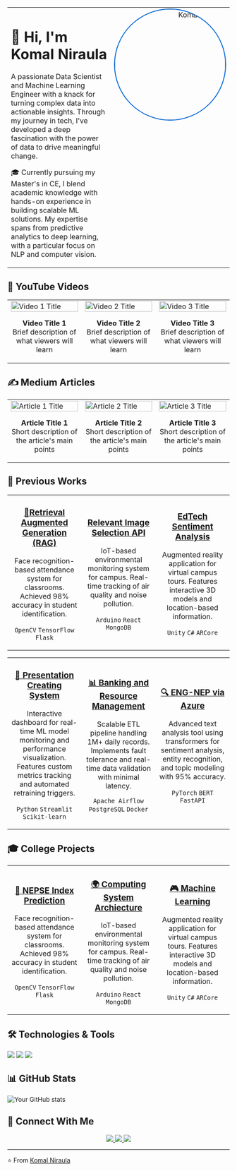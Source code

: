 <div align="center">
  <table>
    <tr>
      <td width="70%" align="left" valign="top">
        <h1>👋 Hi, I'm Komal Niraula</h1>
        <p>A passionate Data Scientist and Machine Learning Engineer with a knack for turning complex data into actionable insights. Through my journey in tech, I've developed a deep fascination with the power of data to drive meaningful change.</p>
        <p>🎓 Currently pursuing my Master's in CE, I blend academic knowledge with hands-on experience in building scalable ML solutions. My expertise spans from predictive analytics to deep learning, with a particular focus on NLP and computer vision.</p>
      </td>
      <td width="30%" align="right" valign="top">
        <img src="https://media.licdn.com/dms/image/v2/D4D03AQEhFa4FWeHe1A/profile-displayphoto-shrink_800_800/B4DZO2cNktHQAc-/0/1733932669581?e=1743033600&v=beta&t=Z8UDu-56SkGZfuH9UAcg_Pxh16377EwLos4jW6BXnI4" width="250" height="250" style="border-radius: 50%; border: 2px solid #0366d6;" alt="Komal Niraula"/>
      </td>
    </tr>
  </table>
</div> 

## 🎥 YouTube Videos

<table>
  <tr>
    <td width="33%">
      <a href="https://www.youtube.com/watch?v=0oXlykTLWVM">
        <img src="https://img.youtube.com/vi/0oXlykTLWVM/maxresdefault.jpg" alt="Video 1 Title" width="100%">
      </a>
      <p align="center">
        <strong>Video Title 1</strong>
        <br>
        Brief description of what viewers will learn
      </p>
    </td>
    <td width="33%">
      <a href="https://www.youtube.com/watch?v=Ndv7C6IwG8Q">
        <img src="https://img.youtube.com/vi/Ndv7C6IwG8Q/maxresdefault.jpg" alt="Video 2 Title" width="100%">
      </a>
      <p align="center">
        <strong>Video Title 2</strong>
        <br>
        Brief description of what viewers will learn
      </p>
    </td>
    <td width="33%">
      <a href="https://www.youtube.com/watch?v=tHYOvGCV7rU">
        <img src="https://img.youtube.com/vi/tHYOvGCV7rU/maxresdefault.jpg" alt="Video 3 Title" width="100%">
      </a>
      <p align="center">
        <strong>Video Title 3</strong>
        <br>
        Brief description of what viewers will learn
      </p>
    </td>
  </tr>
</table>

## ✍️ Medium Articles

<table>
  <tr>
    <td width="33%">
      <a href="your-article-link-1">
        <img src="article1-cover-image.jpg" alt="Article 1 Title" width="100%">
      </a>
      <p align="center">
        <strong>Article Title 1</strong>
        <br>
        Short description of the article's main points
      </p>
    </td>
    <td width="33%">
      <a href="your-article-link-2">
        <img src="article2-cover-image.jpg" alt="Article 2 Title" width="100%">
      </a>
      <p align="center">
        <strong>Article Title 2</strong>
        <br>
        Short description of the article's main points
      </p>
    </td>
    <td width="33%">
      <a href="your-article-link-3">
        <img src="article3-cover-image.jpg" alt="Article 3 Title" width="100%">
      </a>
      <p align="center">
        <strong>Article Title 3</strong>
        <br>
        Short description of the article's main points
      </p>
    </td>
  </tr>
</table>

## 🚀 Previous Works
<table>
  <tr>
    <td width="33%" align="center">
      <h3><a href="https://github.com/komalniraula/RAG-based-LLM">📱Retrieval Augmented Generation (RAG)</a></h3>
      <p>Face recognition-based attendance system for classrooms. Achieved 98% accuracy in student identification.</p>
      <p>
        <code>OpenCV</code>
        <code>TensorFlow</code>
        <code>Flask</code>
      </p>
    </td>
    <td width="33%" align="center">
      <h3><a href="https://github.com/komalniraula/image-search-API">Relevant Image Selection API</a></h3>
      <p>IoT-based environmental monitoring system for campus. Real-time tracking of air quality and noise pollution.</p>
      <p>
        <code>Arduino</code>
        <code>React</code>
        <code>MongoDB</code>
      </p>
    </td>
    <td width="33%" align="center">
      <h3><a href="college-project-3">EdTech Sentiment Analysis</a></h3>
      <p>Augmented reality application for virtual campus tours. Features interactive 3D models and location-based information.</p>
      <p>
        <code>Unity</code>
        <code>C#</code>
        <code>ARCore</code>
      </p>
    </td>
  </tr>
</table>

<table>
  <tr>
    <td width="33%" align="center">
      <h3><a href="https://github.com/komalniraula/Presentation-Creation">🤖 Presentation Creating System</a></h3>
      <p>Interactive dashboard for real-time ML model monitoring and performance visualization. Features custom metrics tracking and automated retraining triggers.</p>
      <p>
        <code>Python</code>
        <code>Streamlit</code>
        <code>Scikit-learn</code>
      </p>
    </td>
    <td width="33%" align="center">
      <h3><a href="https://github.com/komalniraula/bank-business-resource">📊 Banking and Resource Management</a></h3>
      <p>Scalable ETL pipeline handling 1M+ daily records. Implements fault tolerance and real-time data validation with minimal latency.</p>
      <p>
        <code>Apache Airflow</code>
        <code>PostgreSQL</code>
        <code>Docker</code>
      </p>
    </td>
    <td width="33%" align="center">
      <h3><a href="https://github.com/komalniraula/Eng-to-Nep-with-Azure">🔍 ENG-NEP via Azure</a></h3>
      <p>Advanced text analysis tool using transformers for sentiment analysis, entity recognition, and topic modeling with 95% accuracy.</p>
      <p>
        <code>PyTorch</code>
        <code>BERT</code>
        <code>FastAPI</code>
      </p>
    </td>
  </tr>
</table>

## 🎓 College Projects
<table>
  <tr>
    <td width="33%" align="center">
      <h3><a href="https://github.com/komalniraula/College-Works/tree/main/Predicting%20Nepse">📱 NEPSE Index Prediction</a></h3>
      <p>Face recognition-based attendance system for classrooms. Achieved 98% accuracy in student identification.</p>
      <p>
        <code>OpenCV</code>
        <code>TensorFlow</code>
        <code>Flask</code>
      </p>
    </td>
    <td width="33%" align="center">
      <h3><a href="https://github.com/komalniraula/College-Works/tree/main/Computing%20System%20Architecture/Project">🌍 Computing System Archiecture</a></h3>
      <p>IoT-based environmental monitoring system for campus. Real-time tracking of air quality and noise pollution.</p>
      <p>
        <code>Arduino</code>
        <code>React</code>
        <code>MongoDB</code>
      </p>
    </td>
    <td width="33%" align="center">
      <h3><a href="https://github.com/komalniraula/College-Works/tree/main/Machine%20Learning">🎮 Machine Learning</a></h3>
      <p>Augmented reality application for virtual campus tours. Features interactive 3D models and location-based information.</p>
      <p>
        <code>Unity</code>
        <code>C#</code>
        <code>ARCore</code>
      </p>
    </td>
  </tr>
</table>

## 🛠️ Technologies & Tools
![](https://img.shields.io/badge/Code-JavaScript-informational?style=flat&color=informational)
![](https://img.shields.io/badge/Code-Python-informational?style=flat&color=informational)
![](https://img.shields.io/badge/Code-React-informational?style=flat&color=informational)

## 📊 GitHub Stats
![Your GitHub stats](https://github-readme-stats.vercel.app/api?username=your-username&show_icons=true&theme=radical)

## 🤝 Connect With Me
<p align="center">
  <a href="your-linkedin-url">
    <img src="https://img.shields.io/badge/LinkedIn-0077B5?style=for-the-badge&logo=linkedin&logoColor=white" />
  </a>
  <a href="your-medium-url">
    <img src="https://img.shields.io/badge/Medium-12100E?style=for-the-badge&logo=medium&logoColor=white" />
  </a>
  <a href="your-youtube-url">
    <img src="https://img.shields.io/badge/YouTube-FF0000?style=for-the-badge&logo=youtube&logoColor=white" />
  </a>
</p>

---
⭐️ From [Komal Niraula](https://github.com/komalniraula)
